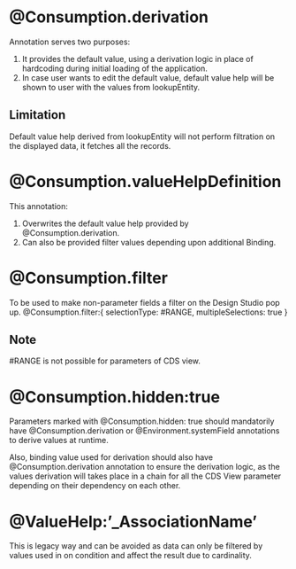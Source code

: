 # @Consumption.derivation
Annotation serves two purposes:
1.	It provides the default value, using a derivation logic in place of hardcoding during initial loading of the application.
2.	In case user wants to edit the default value, default value help will be shown to user with the values from lookupEntity.

## Limitation
Default value help derived from lookupEntity will not perform filtration on the displayed data, it fetches all the records.

# @Consumption.valueHelpDefinition
This annotation:
1.	Overwrites the default value help provided by @Consumption.derivation.
2.	Can also be provided filter values depending upon additional Binding.

# @Consumption.filter
To be used to make non-parameter fields a filter on the Design Studio pop up.
@Consumption.filter:{ selectionType: #RANGE, multipleSelections: true }
## Note
#RANGE is not possible for parameters of CDS view.
 

# @Consumption.hidden:true
Parameters marked with @Consumption.hidden: true should mandatorily have @Consumption.derivation or @Environment.systemField annotations to derive values at runtime.

Also, binding value used for derivation should also have @Consumption.derivation annotation to ensure the derivation logic, as the values derivation will takes place in a chain for all the CDS View parameter depending on their dependency on each other.

# @ValueHelp:’_AssociationName’
This is legacy way and can be avoided as data can only be filtered by values used in on condition and affect the result due to cardinality.
